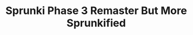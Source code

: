 ---
slug: sprunki-phase-3-remaster-but-more-sprunkified-2296
title: Sprunki Phase 3 Remaster But More Sprunkified
description: "Sprunki Phase 3 Remaster But More Sprunkified is an exciting online game. Play for free directly in your browser!"
icon: /images/popular_mods/Sprunki Phase 3 Remaster But More Sprunkified.png
url: https://wowtbc.net/sprunkin/phase3-remaster-sprunkified/index.html
previewImage: /images/popular_mods/Sprunki Phase 3 Remaster But More Sprunkified.png
type: popular mods

# SEO配置
seo:
  title: "Sprunki Phase 3 Remaster But More Sprunkified - Play Free Online Game | Fun Browser Games"
  description: "Sprunki Phase 3 Remaster But More Sprunkified - Play this fun online game for free in your browser. No download required!"
  ogImage: "/images/popular_mods/Sprunki Phase 3 Remaster But More Sprunkified.png"
  keywords: "sprunki-phase-3-remaster-but-more-sprunkified-2296, online game, browser game, free game, popular mods game, play online"

videoUrls:
  - https://www.youtube.com/embed/example1
  - https://www.youtube.com/embed/example2

whyPlay:
  title: "Why Play Sprunki Phase 3 Remaster But More Sprunkified?"
  items:
    - "Immersive Gameplay: Sprunki Phase 3 Remaster But More Sprunkified offers an engaging and immersive gaming experience that will keep you entertained for hours"
    - "Challenging Levels: Test your skills with increasingly difficult challenges and obstacles"
    - "Beautiful Graphics: Enjoy stunning visuals and smooth animations that bring the game world to life"
    - "Regular Updates: New content and features are added regularly to keep the game fresh and exciting"
    - "Free to Play: Experience all the fun without spending a penny"
    - "Community Features: Connect with other players, share strategies, and compete for high scores"
    - "Cross-Platform: Play on any device with a web browser, no downloads required"

features:
  title: "Key Features of Sprunki Phase 3 Remaster But More Sprunkified"
  image: "/images/popular_mods/Sprunki Phase 3 Remaster But More Sprunkified.png"
  items:
    - "Intuitive Controls: Easy to learn controls make Sprunki Phase 3 Remaster But More Sprunkified accessible for players of all skill levels"
    - "Multiple Game Modes: Enjoy various gameplay options that provide different challenges and experiences"
    - "Character Customization: Personalize your gaming experience with unique characters and items"
    - "Achievement System: Complete special tasks to earn rewards and recognition"
    - "Leaderboards: Compete with players worldwide and see who can achieve the highest scores"

characteristics:
  title: "Game Characteristics"
  image: "/images/popular_mods/Sprunki Phase 3 Remaster But More Sprunkified.png"
  items:
    - "Genre: Popular mods game with elements of strategy and skill"
    - "Difficulty: Suitable for both casual gamers and those seeking a challenge"
    - "Play Time: Quick sessions or extended gameplay, depending on your preference"
    - "Art Style: Vibrant and engaging visuals that enhance the gaming experience"
    - "Sound Design: Immersive audio that complements the gameplay perfectly"

info: "Sprunki Phase 3 Remaster But More Sprunkified is an exciting online game that offers players a unique and engaging gaming experience. With its intuitive controls, stunning visuals, and challenging gameplay, Sprunki Phase 3 Remaster But More Sprunkified provides hours of entertainment for players of all ages and skill levels. Whether you're looking for a quick gaming session during a break or an extended play session, Sprunki Phase 3 Remaster But More Sprunkified delivers an immersive experience that will keep you coming back for more. The game features multiple levels of increasing difficulty, ensuring that players are constantly challenged as they progress. With regular updates adding new content and features, Sprunki Phase 3 Remaster But More Sprunkified remains fresh and exciting, providing endless entertainment options for its growing community of players."

howToPlayIntro: "Welcome to Sprunki Phase 3 Remaster But More Sprunkified! This guide will walk you through the basics and help you master the game. Whether you're a beginner or looking to improve your skills, these tips and instructions will enhance your gaming experience."

howToPlaySteps:
  - title: "Getting Started"
    description: "Begin your Sprunki Phase 3 Remaster But More Sprunkified adventure by familiarizing yourself with the controls. Use your keyboard or mouse to navigate through the game interface. The tutorial will guide you through the basic mechanics and help you understand the objectives."
  - title: "Understanding the Objectives"
    description: "In Sprunki Phase 3 Remaster But More Sprunkified, your main goal is to progress through levels by completing specific objectives. Each level presents unique challenges that require different strategies and approaches."
  - title: "Mastering the Controls"
    description: "Practice using the controls to improve your precision and reaction time. Sprunki Phase 3 Remaster But More Sprunkified requires quick reflexes and strategic thinking to overcome obstacles and defeat opponents."
  - title: "Utilizing Power-ups"
    description: "Collect power-ups throughout the game to enhance your abilities and overcome difficult challenges. Each power-up offers unique advantages that can be crucial for success."
  - title: "Developing Strategies"
    description: "As you progress in Sprunki Phase 3 Remaster But More Sprunkified, develop effective strategies for different scenarios. Analyze patterns, anticipate challenges, and adapt your approach to maximize your performance."

faq:
  title: "Frequently Asked Questions about Sprunki Phase 3 Remaster But More Sprunkified"
  items:
    - question: "Is Sprunki Phase 3 Remaster But More Sprunkified free to play?"
      answer: "Yes, Sprunki Phase 3 Remaster But More Sprunkified is completely free to play directly in your web browser. No downloads or purchases are required to enjoy the full game experience."
    - question: "Can I play Sprunki Phase 3 Remaster But More Sprunkified on mobile devices?"
      answer: "Yes, Sprunki Phase 3 Remaster But More Sprunkified is optimized for both desktop and mobile play. You can enjoy the game on any device with a web browser and internet connection."
    - question: "Are there any in-game purchases?"
      answer: "While Sprunki Phase 3 Remaster But More Sprunkified is free to play, there may be optional in-game purchases available for cosmetic items or additional features that don't affect core gameplay."
    - question: "How often is Sprunki Phase 3 Remaster But More Sprunkified updated?"
      answer: "The developers regularly update Sprunki Phase 3 Remaster But More Sprunkified with new content, features, and improvements based on player feedback and game performance."
    - question: "Can I play Sprunki Phase 3 Remaster But More Sprunkified offline?"
      answer: "Currently, Sprunki Phase 3 Remaster But More Sprunkified requires an internet connection to play as it's a browser-based online game."
    - question: "Is Sprunki Phase 3 Remaster But More Sprunkified suitable for children?"
      answer: "Yes, Sprunki Phase 3 Remaster But More Sprunkified is designed to be family-friendly and suitable for players of all ages."
    - question: "How do I report bugs or issues?"
      answer: "If you encounter any problems while playing Sprunki Phase 3 Remaster But More Sprunkified, you can report them through the game's support page or contact the developers directly through their website."
    - question: "Still Have Questions?"
      answer: "If you have additional questions about Sprunki Phase 3 Remaster But More Sprunkified that aren't covered in this FAQ, please visit our support center or contact our customer service team for assistance."
---